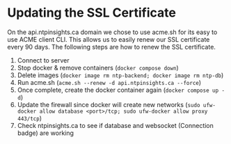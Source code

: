 # Updating the SSL Certificate

On the api.ntpinsights.ca domain we chose to use acme.sh for its easy to use ACME client CLI. This allows us to easily renew our SSL certificate every 90 days. The following steps are how to renew the SSL certificate.

1. Connect to server
2. Stop docker & remove containers (`docker compose down`)
3. Delete images (`docker image rm ntp-backend; docker image rm ntp-db`)
4. Run acme.sh (`acme.sh --renew -d api.ntpinsights.ca --force`)
5. Once complete, create the docker container again (`docker compose up -d`)
6. Update the firewall since docker will create new networks (`sudo ufw-docker allow database <port>/tcp; sudo ufw-docker allow proxy 443/tcp`)
7. Check ntpinsights.ca to see if database and websocket (Connection badge) are working

